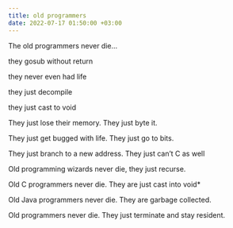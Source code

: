 ```yaml
---
title: old programmers
date: 2022-07-17 01:50:00 +03:00
---
```


The old programmers never die...

they gosub without return

they never even had life

they just decompile

they just cast to void

They just lose their memory.  They just byte it.

They just get bugged with life. They just go to bits.

They just branch to a new address. They just can’t C as well


Old programming wizards never die, they just recurse.


Old C programmers never die. They are just cast into void\*


Old Java programmers never die. They are garbage collected.


Old programmers never die. They just terminate and stay resident.